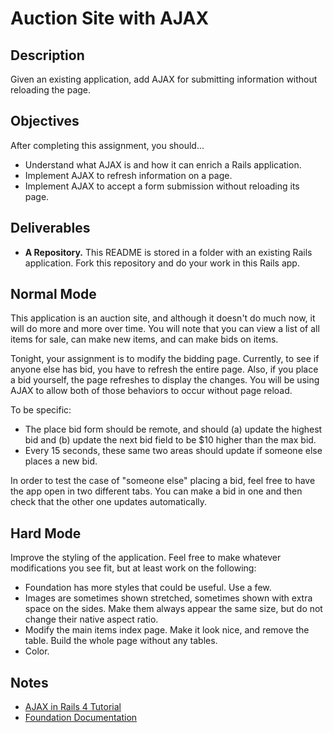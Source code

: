 # Auction Site with AJAX

## Description

Given an existing application, add AJAX for submitting information without reloading the page.

## Objectives

After completing this assignment, you should...

* Understand what AJAX is and how it can enrich a Rails application.
* Implement AJAX to refresh information on a page.
* Implement AJAX to accept a form submission without reloading its page.

## Deliverables

* **A Repository.** This README is stored in a folder with an existing Rails application.  Fork this repository and do your work in this Rails app.

## Normal Mode

This application is an auction site, and although it doesn't do much now, it will do more and more over time.  You will note that you can view a list of all items for sale, can make new items, and can make bids on items.

Tonight, your assignment is to modify the bidding page.  Currently, to see if anyone else has bid, you have to refresh the entire page.  Also, if you place a bid yourself, the page refreshes to display the changes.  You will be using AJAX to allow both of those behaviors to occur without page reload.

To be specific:

* The place bid form should be remote, and should (a) update the highest bid and (b) update the next bid field to be $10 higher than the max bid.
* Every 15 seconds, these same two areas should update if someone else places a new bid.

In order to test the case of "someone else" placing a bid, feel free to have the app open in two different tabs.  You can make a bid in one and then check that the other one updates automatically.

## Hard Mode

Improve the styling of the application.  Feel free to make whatever modifications you see fit, but at least work on the following:

* Foundation has more styles that could be useful.  Use a few.
* Images are sometimes shown stretched, sometimes shown with extra space on the sides.  Make them always appear the same size, but do not change their native aspect ratio.
* Modify the main items index page.  Make it look nice, and remove the table.  Build the whole page without any tables.
* Color.

## Notes

* [AJAX in Rails 4 Tutorial](http://www.gotealeaf.com/blog/the-detailed-guide-on-how-ajax-works-with-ruby-on-rails)
* [Foundation Documentation](http://foundation.zurb.com/docs/)
